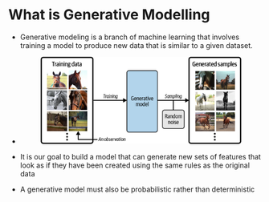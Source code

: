 # What is Generative Modelling

* Generative modeling is a branch of machine learning that involves training a model to produce new data that is similar to a given dataset.
*   &#x20;

    <figure><img src="../../.gitbook/assets/image (3).png" alt=""><figcaption></figcaption></figure>
* It is our goal to build a model that can generate new sets of features that look as if they have been created using the same rules as the original data
* A generative model must also be probabilistic rather than deterministic


